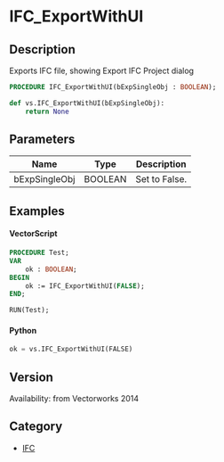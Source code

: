 # IFC_ExportWithUI

## Description
Exports IFC file, showing Export IFC Project dialog

```pascal
PROCEDURE IFC_ExportWithUI(bExpSingleObj : BOOLEAN);
```

```python
def vs.IFC_ExportWithUI(bExpSingleObj):
    return None
```

## Parameters
|Name|Type|Description|
|---|---|---|
|bExpSingleObj|BOOLEAN|Set to False.|

## Examples
#### VectorScript ####
```pascal
PROCEDURE Test;
VAR
	ok : BOOLEAN;
BEGIN
	ok := IFC_ExportWithUI(FALSE);
END;

RUN(Test);
```
#### Python ####
```python
ok = vs.IFC_ExportWithUI(FALSE)
```

## Version
Availability: from Vectorworks 2014

## Category
* [IFC](../Categories/IFC.md)
